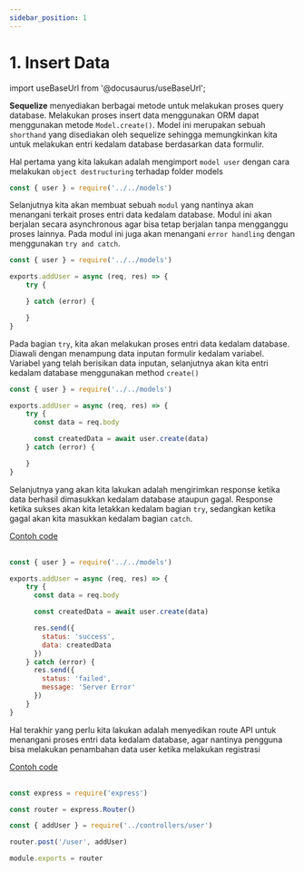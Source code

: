```yaml
---
sidebar_position: 1
---
```


# 1. Insert Data 

import useBaseUrl from '@docusaurus/useBaseUrl';

**Sequelize** menyediakan berbagai metode untuk melakukan proses query database. Melakukan proses insert data menggunakan ORM dapat menggunakan metode `Model.create()`. Model ini merupakan sebuah `shorthand` yang disediakan oleh sequelize sehingga memungkinkan kita untuk melakukan entri kedalam database berdasarkan data formulir.

Hal pertama yang kita lakukan adalah mengimport `model user` dengan cara melakukan `object destructuring` terhadap folder models

```js title=controllers/user.js
const { user } = require('../../models')
```

Selanjutnya kita akan membuat sebuah `modul` yang nantinya akan menangani terkait proses entri data kedalam database. Modul ini akan berjalan secara asynchronous agar bisa tetap berjalan tanpa mengganggu proses lainnya. Pada modul ini juga akan menangani `error handling` dengan menggunakan `try and catch`.

```js {3-9} title=controllers/user.js
const { user } = require('../../models')

exports.addUser = async (req, res) => {
    try {

    } catch (error) {

    }
}
```

Pada bagian `try`, kita akan melakukan proses entri data kedalam database. Diawali dengan menampung data inputan formulir kedalam variabel. Variabel yang telah berisikan data inputan, selanjutnya akan kita entri kedalam database menggunakan method `create()`

```js {5-7} title=controllers/user.js
const { user } = require('../../models')

exports.addUser = async (req, res) => {
    try {
      const data = req.body

      const createdData = await user.create(data)
    } catch (error) {

    }
}
```

Selanjutnya yang akan kita lakukan adalah mengirimkan response ketika data berhasil dimasukkan kedalam database ataupun gagal. Response ketika sukses akan kita letakkan kedalam bagian `try`, sedangkan ketika gagal akan kita masukkan kedalam bagian `catch`.

<a class="btn-example-code" href="https://github.com/demo-dumbways/ebook-code-results-stage-2-backend/blob/1-orm-sequelize/src/controllers/user.js">
Contoh code
</a>

<br />
<br />

```js {9-12,14-17} title=controllers/user.js
const { user } = require('../../models')

exports.addUser = async (req, res) => {
    try {
      const data = req.body

      const createdData = await user.create(data)

      res.send({
        status: 'success',
        data: createdData
      })
    } catch (error) {
      res.send({
        status: 'failed',
        message: 'Server Error'
      })
    }
}
```

Hal terakhir yang perlu kita lakukan adalah menyedikan route API untuk menangani proses entri data kedalam database, agar nantinya pengguna bisa melakukan penambahan data user ketika melakukan registrasi

<a class="btn-example-code" href="https://github.com/demo-dumbways/ebook-code-results-stage-2-backend/blob/1-orm-sequelize/src/routes/index.js">
Contoh code
</a>

<br />
<br />

```js title=routes/index.js
const express = require('express')

const router = express.Router()

const { addUser } = require('../controllers/user')

router.post('/user', addUser)

module.exports = router
```